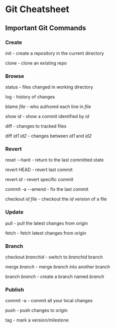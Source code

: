 Git Cheatsheet
====================

Important Git Commands
-----------

### Create
init - create a repository in the current directory

clone - clone an existing repo

### Browse
status - files changed in working directory

log - history of changes

blame _file_ - who authored each line in _file_

show _id_ - show a commit identified by _id_

diff - changes to tracked files

diff _id1_ _id2_ - changes between _id1_ and _id2_

### Revert
reset --hard - return to the last committed state 

revert HEAD - revert last commit

revert _id_ - revert specific commit

commit -a --amend - fix the last commit

checkout _id_ _file_ - checkout the _id_ version of a file

### Update
pull - pull the latest changes from origin

fetch - fetch latest changes from origin

### Branch
checkout _branchid_ - switch to _branchid_ branch

merge _branch_ - merge _branch_ into another branch

branch _branch_ - create a branch named _branch_

### Publish
commit -a - commit all your local changes

push - push changes to origin

tag - mark a version/milestone


